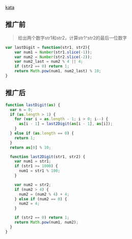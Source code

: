 [kata](https://www.codewars.com/kata/5518a860a73e708c0a000027/train/javascript)

## 推广前

> 给出两个数字str1和str2，计算str1^str2的最后一位数字

```javascript
var lastDigit = function(str1, str2){
    var num1 = Number(str1.slice(-1));
    var num2 = Number(str2.slice(-2));
    var num2_last = num2 % 4 || 4;
    if (str2 == 0) return 1;
    return Math.pow(num1, num2_last) % 10;
}
```

## 推广后

```javascript
function lastDigit(as) {
  var n = 0;
  if (as.length > 1) {
    for (var i = as.length - 1; i > 0; i--) {
      as[i - 1] = last2Digit(as[i - 1], as[i]);
    }
  } else if (as.length == 0) {
    return 1;
  }
  return as[0] % 10;

  function last2Digit(str1, str2) {
    var num1 = str1;
    if (str1 >= 1000) {
      num1 = str1 % 100;
    }

    var num2 = str2;
    if (num2 > 4) {
      num2 = (num2 % 4) + 4;
    } else if (num2 == 0) {
      num2 = 4;
    }

    if (str2 == 0) return 1;
    return Math.pow(num1, num2);
  }
}
```
